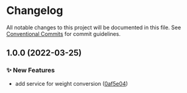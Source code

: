 # Changelog

All notable changes to this project will be documented in this file. See
[Conventional Commits](https://conventionalcommits.org) for commit guidelines.

## 1.0.0 (2022-03-25)


### :sparkles: New Features

* add service for weight conversion ([0af5e04](https://github.com/myparcelnl/pdk/commit/0af5e045d04070c2c00168600018d43333b97312))
